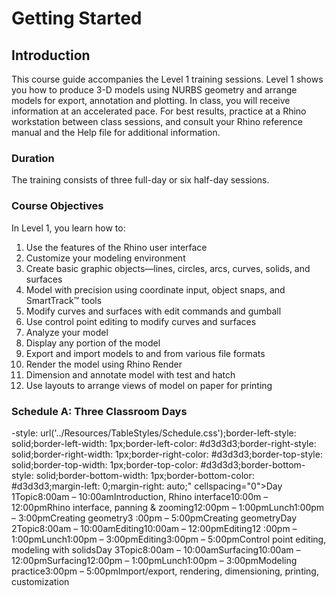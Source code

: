 ---
---


# Getting Started

## Introduction
This course guide accompanies the Level 1 training sessions. Level 1 shows you how to produce 3-D models using NURBS geometry and arrange models for export, annotation and plotting.
In class, you will receive information at an accelerated pace. For best results, practice at a Rhino workstation between class sessions, and consult your Rhino reference manual and the Help file for additional information.

### Duration
The training consists of three full-day or six half-day sessions.

### Course Objectives
In Level 1, you learn how to:


 1. Use the features of the Rhino user interface
 1. Customize your modeling environment
 1. Create basic graphic objects—lines, circles, arcs, curves, solids, and surfaces
 1. Model with precision using coordinate input, object snaps, and SmartTrack™ tools
 1. Modify curves and surfaces with edit commands and gumball
 1. Use control point editing to modify curves and surfaces
 1. Analyze your model
 1. Display any portion of the model
 1. Export and import models to and from various file formats
 1. Render the model using Rhino Render
 1. Dimension and annotate model with test and hatch
 1. Use layouts to arrange views of model on paper for printing

### Schedule A: Three Classroom Days
-style: url('../Resources/TableStyles/Schedule.css');border-left-style: solid;border-left-width: 1px;border-left-color: #d3d3d3;border-right-style: solid;border-right-width: 1px;border-right-color: #d3d3d3;border-top-style: solid;border-top-width: 1px;border-top-color: #d3d3d3;border-bottom-style: solid;border-bottom-width: 1px;border-bottom-color: #d3d3d3;margin-left: 0;margin-right: auto;" cellspacing="0">Day 1Topic8:00am – 10:00amIntroduction, Rhino interface10:00m – 12:00pmRhino interface, panning &amp; zooming12:00pm – 1:00pmLunch1:00pm – 3:00pmCreating geometry3 :00pm – 5:00pmCreating geometryDay 2Topic8:00am – 10:00amEditing10:00am – 12:00pmEditing12 :00pm – 1:00pmLunch1:00pm – 3:00pmEditing3:00pm – 5:00pmControl point editing, modeling with solidsDay 3Topic8:00am – 10:00amSurfacing10:00am – 12:00pmSurfacing12:00pm – 1:00pmLunch1:00pm – 3:00pmModeling practice3:00pm – 5:00pmImport/export, rendering, dimensioning, printing, customization
